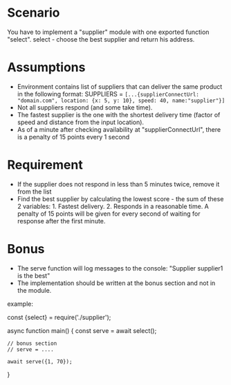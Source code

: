 # Scenario #
You have to implement a "supplier" module with one exported function "select". select - choose the best supplier and return his address.

# Assumptions #
* Environment contains list of suppliers that can deliver the same product in the following format: SUPPLIERS = `[...{supplierConnectUrl: "domain.com", location: {x: 5, y: 10}, speed: 40, name:"supplier"}]`
* Not all suppliers respond (and some take time).
* The fastest supplier is the one with the shortest delivery time (factor of speed and distance from the input location).
* As of a minute after checking availability  at "supplierConnectUrl", there is a penalty of 15 points every 1 second

# Requirement #
* If the supplier does not respond in less than 5 minutes twice, remove it from the list
* Find the best supplier by calculating the lowest score - the sum of these 2 variables:
       1. Fastest delivery.
       2. Responds in a reasonable time. A penalty of 15 points will be given for every second of waiting for response after the first minute.

# Bonus #
* The serve function will log messages to the console: "Supplier supplier1 is the best"
* The implementation should be written at the bonus section and not in the module.

example:

const {select} = require('./supplier');

async function main() {
    const serve = await select();

    // bonus section
    // serve = ....

    await serve({1, 70});
}